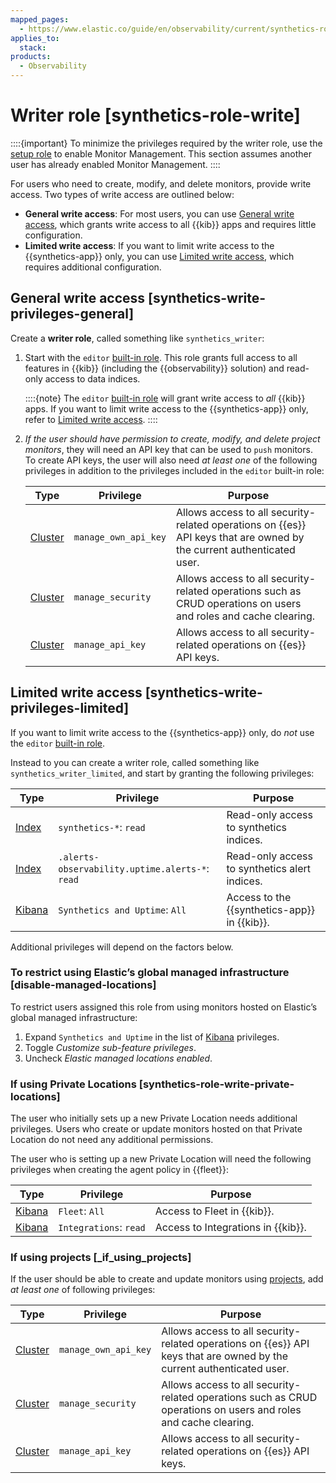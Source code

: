 ```yaml
---
mapped_pages:
  - https://www.elastic.co/guide/en/observability/current/synthetics-role-write.html
applies_to:
  stack:
products:
  - Observability
---
```


# Writer role [synthetics-role-write]

::::{important}
To minimize the privileges required by the writer role, use the [setup role](/solutions/observability/synthetics/setup-role.md) to enable Monitor Management. This section assumes another user has already enabled Monitor Management.
::::

For users who need to create, modify, and delete monitors, provide write access. Two types of write access are outlined below:

* **General write access**: For most users, you can use [General write access](#synthetics-write-privileges-general), which grants write access to all {{kib}} apps and requires little configuration.
* **Limited write access**: If you want to limit write access to the {{synthetics-app}} only, you can use [Limited write access](#synthetics-write-privileges-limited), which requires additional configuration.

## General write access [synthetics-write-privileges-general]

Create a **writer role**, called something like `synthetics_writer`:

1. Start with the `editor` [built-in role](/deploy-manage/users-roles/cluster-or-deployment-auth/built-in-roles.md). This role grants full access to all features in {{kib}} (including the {{observability}} solution) and read-only access to data indices.

    ::::{note}
    The `editor` [built-in role](/deploy-manage/users-roles/cluster-or-deployment-auth/built-in-roles.md) will grant write access to *all* {{kib}} apps. If you want to limit write access to the {{synthetics-app}} only, refer to [Limited write access](#synthetics-write-privileges-limited).
    ::::

2. *If the user should have permission to create, modify, and delete project monitors*, they will need an API key that can be used to `push` monitors. To create API keys, the user will also need *at least one* of the following privileges in addition to the privileges included in the `editor` built-in role:

    | Type | Privilege | Purpose |
    | --- | --- | --- |
    | [Cluster](/deploy-manage/users-roles/cluster-or-deployment-auth/elasticsearch-privileges.md#privileges-list-cluster) | `manage_own_api_key` | Allows access to all security-related operations on {{es}} API keys that are owned by the current authenticated user. |
    | [Cluster](/deploy-manage/users-roles/cluster-or-deployment-auth/elasticsearch-privileges.md#privileges-list-cluster) | `manage_security` | Allows access to all security-related operations such as CRUD operations on users and roles and cache clearing. |
    | [Cluster](/deploy-manage/users-roles/cluster-or-deployment-auth/elasticsearch-privileges.md#privileges-list-cluster) | `manage_api_key` | Allows access to all security-related operations on {{es}} API keys. |

## Limited write access [synthetics-write-privileges-limited]

If you want to limit write access to the {{synthetics-app}} only, do *not* use the `editor` [built-in role](/deploy-manage/users-roles/cluster-or-deployment-auth/built-in-roles.md).

Instead to you can create a writer role, called something like `synthetics_writer_limited`, and start by granting the following privileges:

| Type | Privilege | Purpose |
| --- | --- | --- |
| [Index](/deploy-manage/users-roles/cluster-or-deployment-auth/elasticsearch-privileges.md#privileges-list-indices) | `synthetics-*`: `read` | Read-only access to synthetics indices. |
| [Index](/deploy-manage/users-roles/cluster-or-deployment-auth/elasticsearch-privileges.md#privileges-list-indices) | `.alerts-observability.uptime.alerts-*`: `read` | Read-only access to synthetics alert indices. |
| [Kibana](/deploy-manage/users-roles/cluster-or-deployment-auth/kibana-privileges.md) | `Synthetics and Uptime`: `All` | Access to the {{synthetics-app}} in {{kib}}. |

Additional privileges will depend on the factors below.

### To restrict using Elastic’s global managed infrastructure [disable-managed-locations]

To restrict users assigned this role from using monitors hosted on Elastic’s global managed infrastructure:

1. Expand `Synthetics and Uptime` in the list of [Kibana](/deploy-manage/users-roles/cluster-or-deployment-auth/kibana-privileges.md) privileges.
2. Toggle *Customize sub-feature privileges*.
3. Uncheck *Elastic managed locations enabled*.

### If using Private Locations [synthetics-role-write-private-locations]

The user who initially sets up a new Private Location needs additional privileges. Users who create or update monitors hosted on that Private Location do not need any additional permissions.

The user who is setting up a new Private Location will need the following privileges when creating the agent policy in {{fleet}}:

| Type | Privilege | Purpose |
| --- | --- | --- |
| [Kibana](/deploy-manage/users-roles/cluster-or-deployment-auth/kibana-privileges.md) | `Fleet`: `All` | Access to Fleet in {{kib}}. |
| [Kibana](/deploy-manage/users-roles/cluster-or-deployment-auth/kibana-privileges.md) | `Integrations`: `read` | Access to Integrations in {{kib}}. |

### If using projects [_if_using_projects]

If the user should be able to create and update monitors using [projects](/solutions/observability/synthetics/get-started.md#observability-synthetics-get-started-synthetics-project), add *at least one* of following privileges:

| Type | Privilege | Purpose |
| --- | --- | --- |
| [Cluster](/deploy-manage/users-roles/cluster-or-deployment-auth/elasticsearch-privileges.md#privileges-list-cluster) | `manage_own_api_key` | Allows access to all security-related operations on {{es}} API keys that are owned by the current authenticated user. |
| [Cluster](/deploy-manage/users-roles/cluster-or-deployment-auth/elasticsearch-privileges.md#privileges-list-cluster) | `manage_security` | Allows access to all security-related operations such as CRUD operations on users and roles and cache clearing. |
| [Cluster](/deploy-manage/users-roles/cluster-or-deployment-auth/elasticsearch-privileges.md#privileges-list-cluster) | `manage_api_key` | Allows access to all security-related operations on {{es}} API keys. |


